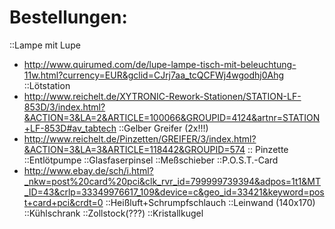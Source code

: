 # Bestellungen:

::Lampe mit Lupe
- http://www.quirumed.com/de/lupe-lampe-tisch-mit-beleuchtung-11w.html?currency=EUR&gclid=CJrj7aa_tcQCFWj4wgodhj0Ahg
::Lötstation
- http://www.reichelt.de/XYTRONIC-Rework-Stationen/STATION-LF-853D/3/index.html?&ACTION=3&LA=2&ARTICLE=100066&GROUPID=4124&artnr=STATION+LF-853D#av_tabtech
::Gelber Greifer (2x!!!)
- http://www.reichelt.de/Pinzetten/GREIFER/3/index.html?&ACTION=3&LA=3&ARTICLE=118442&GROUPID=574
:: Pinzette
::Entlötpumpe
::Glasfaserpinsel
::Meßschieber
::P.O.S.T.-Card
- http://www.ebay.de/sch/i.html?_nkw=post%20card%20pci&clk_rvr_id=799999739394&adpos=1t1&MT_ID=43&crlp=33349976617_109&device=c&geo_id=33421&keyword=post+card+pci&crdt=0
::Heißluft+Schrumpfschlauch
::Leinwand (140x170)
::Kühlschrank
::Zollstock(???)
::Kristallkugel


